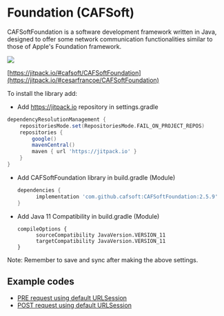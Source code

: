 # Foundation (CAFSoft)

CAFSoftFoundation is a software development framework written in Java, designed to offer some network communication functionalities similar to those of Apple's Foundation framework.

[![](https://jitpack.io/v/cafsoft/CAFSoftFoundation.svg)](https://jitpack.io/#cesarfrancoe/CAFSoftFoundation)


[https://jitpack.io/#cafsoft/CAFSoftFoundation](https://jitpack.io/#cesarfrancoe/CAFSoftFoundation)


To install the library add: 

- Add https://jitpack.io repository in settings.gradle

```gradle
dependencyResolutionManagement {
    repositoriesMode.set(RepositoriesMode.FAIL_ON_PROJECT_REPOS)
    repositories {
        google()
        mavenCentral()
        maven { url 'https://jitpack.io' }
    }
}
```

- Add CAFSoftFoundation library in build.gradle (Module)

 
   ```gradle
   dependencies {
         implementation 'com.github.cafsoft:CAFSoftFoundation:2.5.9'
   }
   ```

- Add Java 11 Compatibility in build.gradle (Module)
  ```
  compileOptions {
        sourceCompatibility JavaVersion.VERSION_11
        targetCompatibility JavaVersion.VERSION_11
  }
   ```
Note: Remember to save and sync after making the above settings.

  
## Example codes

- [PRE request using default URLSession](https://github.com/cafsoft/Documentation/blob/main/Foundation/URLSession/Example_1_PRE_Request.md)
- [POST request using default URLSession](https://github.com/cafsoft/Documentation/blob/main/Foundation/URLSession/Example_1_POST_Request.md)
